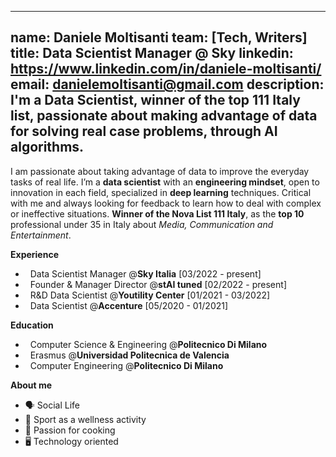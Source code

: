 
---
name: Daniele Moltisanti
team: [Tech, Writers]
title: Data Scientist Manager @ Sky
linkedin: https://www.linkedin.com/in/daniele-moltisanti/
email: danielemoltisanti@gmail.com
description: I'm a Data Scientist, winner of the top 111 Italy list, passionate about making advantage of data for solving real case problems, through AI algorithms.
---

I am passionate about taking advantage of data to improve the everyday tasks of real life. I’m a **data scientist** with an **engineering mindset**, open to innovation in each field, specialized in **deep learning** techniques. Critical with me and always looking for feedback to learn how to deal with complex or ineffective situations. **Winner of the Nova List 111 Italy**, as the **top 10** professional under 35 in Italy about *Media, Communication and Entertainment*.


**Experience**

- &nbsp; Data Scientist Manager @**Sky Italia**		[03/2022 - present]
- &nbsp; Founder & Manager Director @**stAI tuned**	[02/2022 - present]
- &nbsp; R&D Data Scientist @**Youtility Center**	[01/2021 - 03/2022]
- &nbsp; Data Scientist @**Accenture**			[05/2020 - 01/2021]

**Education**
- &nbsp; Computer Science & Engineering @**Politecnico Di Milano**
- &nbsp; Erasmus @**Universidad Politecnica de Valencia**
- &nbsp; Computer Engineering  @**Politecnico Di Milano**


**About me**
- 🗣️ Social Life
- 🏀 Sport as a wellness activity
- 🍲 Passion for cooking
- 🖥️ Technology oriented

